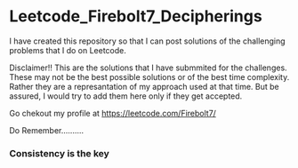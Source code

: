 # Leetcode_Firebolt7_Decipherings

I have created this repository so that I can post solutions of the challenging problems that I do on Leetcode. 

Disclaimer!! This are the solutions that I have submmited for the challenges. These may not be the best possible solutions or of the best time complexity. Rather they are a represantation of my approach used at that time. But be assured, I would try to add them here only if they get accepted.

Go chekout my profile at https://leetcode.com/Firebolt7/

Do Remember.......... 
### Consistency is the key
